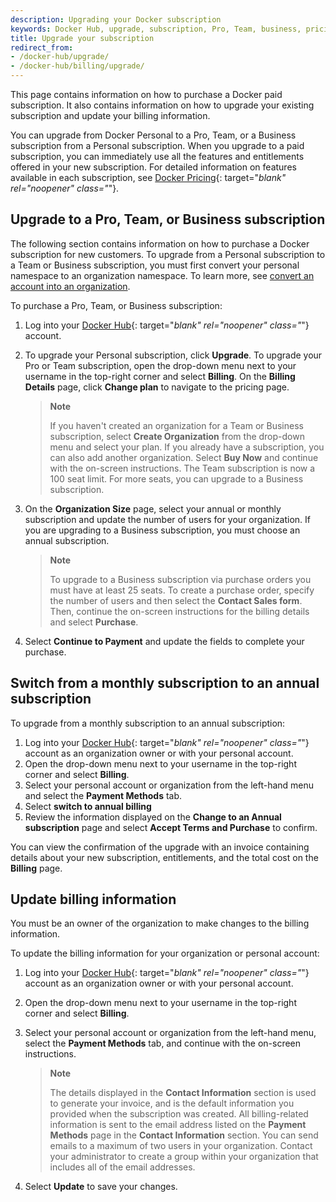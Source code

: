 ```yaml
---
description: Upgrading your Docker subscription
keywords: Docker Hub, upgrade, subscription, Pro, Team, business, pricing plan,
title: Upgrade your subscription
redirect_from:
- /docker-hub/upgrade/
- /docker-hub/billing/upgrade/
---
```


This page contains information on how to purchase a Docker paid subscription. It also contains information on how to upgrade your existing subscription and update your billing information.

You can upgrade from Docker Personal to a Pro, Team, or a Business subscription from a Personal subscription. When you upgrade to a paid subscription, you can immediately use all the features and entitlements offered in your new subscription. For detailed information on features available in each subscription, see [Docker Pricing](https://www.docker.com/pricing){: target="_blank" rel="noopener" class="_"}.

## Upgrade to a Pro, Team, or Business subscription

The following section contains information on how to purchase a Docker  subscription for new customers. To upgrade from a Personal subscription to a Team or Business subscription, you must first convert your personal namespace to an organization namespace. To learn more, see [convert an account into an organization](../docker-hub/convert-account.md).

To purchase a Pro, Team, or Business subscription:

1. Log into your [Docker Hub](https://hub.docker.com){: target="_blank" rel="noopener" class="_"} account.

2. To upgrade your Personal subscription, click **Upgrade**. To upgrade your Pro or Team subscription, open the drop-down menu next to your username in the top-right corner and select **Billing**. On the **Billing Details** page, click **Change plan** to navigate to the pricing page.

   > **Note**
   >
   > If you haven't created an organization for a Team or Business subscription, select **Create Organization** from the drop-down menu and select your plan. If you already have a subscription, you can also add another organization. Select **Buy Now** and continue with the on-screen instructions. The Team subscription is now a 100 seat limit. For more seats, you can upgrade to a Business subscription.

3. On the **Organization Size** page, select your annual or monthly subscription and update the number of users for your organization. If you are upgrading to a Business subscription, you must choose an annual subscription.


    > **Note**
    >
    > To upgrade to a Business subscription via purchase orders you must have at least 25 seats. To create a purchase order,  specify the number of users and then select the **Contact Sales form**. Then, continue the on-screen instructions for the billing details and select **Purchase**.

4. Select **Continue to Payment** and update the fields to complete your purchase.

## Switch from a monthly subscription to an annual subscription

To upgrade from a monthly subscription to an annual subscription:

1. Log into your [Docker Hub](https://hub.docker.com){: target="_blank" rel="noopener" class="_"} account as an organization owner or with your personal account.
2. Open the drop-down menu next to your username in the top-right corner and select **Billing**.
3. Select your personal account or organization from the left-hand menu and select the **Payment Methods** tab.
4. Select **switch to annual billing**
5. Review the information displayed on the **Change to an Annual subscription** page and select **Accept Terms and Purchase** to confirm.

You can view the confirmation of the upgrade with an invoice containing details about your new subscription, entitlements, and the total cost on the **Billing** page.

## Update billing information

You must be an owner of the organization to make changes to the billing information.

To update the billing information for your organization or personal account:

1. Log into your [Docker Hub](https://hub.docker.com){: target="_blank" rel="noopener" class="_"} account as an organization owner or with your personal account.

2. Open the drop-down menu next to your username in the top-right corner and select **Billing**.

3. Select your personal account or organization from the left-hand menu, select the **Payment Methods** tab, and continue with the on-screen instructions.

    > **Note**
    >
    > The details displayed in the **Contact Information** section is used to generate your invoice, and is the default information you provided when the subscription was created. All billing-related information is sent to the email address listed on the **Payment Methods** page in the **Contact Information** section. You can send emails to a maximum of two users in your organization. Contact your administrator to create a group within your organization that includes all of the email addresses.

4. Select **Update** to save your changes.
